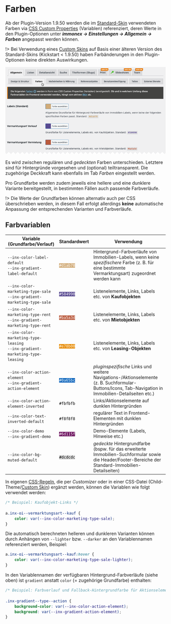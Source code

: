 # Farben

Ab der Plugin-Version 1.9.50 werden die im [Standard-Skin](/anpassung-erweiterung/standard-skin) verwendeten Farben via [CSS Custom Properties](https://wiki.selfhtml.org/wiki/CSS/Custom_properties_(CSS-Variablen)) (Variablen) referenziert, deren Werte in den Plugin-Optionen unter ***immonex → Einstellungen → Allgemein → Farben*** angepasst werden können.

!> Bei Verwendung eines [Custom Skins](skins?id=custom-skins) auf Basis einer älteren Version des Standard-Skins (Kickstart < 1.9.50) haben Farbänderungen in den Plugin-Optionen keine direkten Auswirkungen.

![Farben (Plugin-Optionen im WP-Backend)](../assets/scst-plugin-options-colors.png)

Es wird zwischen regulären und *gedeckten* Farben unterschieden. Letztere sind für Hintergründe vorgesehen und (optional) teiltransparent. Die zugehörige Deckkraft kann ebenfalls im Tab *Farben* eingestellt werden.

Pro Grundfarbe werden zudem jeweils eine hellere und eine dunklere Variante bereitgestellt, in bestimmten Fällen auch passende Farbverläufe.

!> Die Werte der Grundfarben können alternativ auch per CSS überschrieben werden, in diesem Fall erfolgt allerdings **keine** automatische Anpassung der entsprechenden Varianten und Farbverläufe.

## Farbvariablen

| Variable (Grundfarbe/Verlauf) | Standardwert | Verwendung |
| ----------------------------- | ------------ | ---------- |
| `--inx-color-label-default`<br>`--inx-gradient-label-default` | <code style="color:#fff; background-color:#d1ab78">#d1ab78</code> | Hintergrund-Farbverläufe von Immobilien-Labels, wenn keine *spezifischere* Farbe (z. B. für eine bestimmte Vermarktungsart) zugeordnet werden kann |
| `--inx-color-marketing-type-sale`<br>`--inx-gradient-marketing-type-sale` | <code style="color:#fff; background-color:#584990">#584990</code> | Listenelemente, Links, Labels etc. von **Kaufobjekten** |
| `--inx-color-marketing-type-rent`<br>`--inx-gradient-marketing-type-rent` | <code style="color:#fff; background-color:#ba5a3d">#ba5a3d</code> | Listenelemente, Links, Labels etc. von **Mietobjekten** |
| `--inx-color-marketing-type-leasing`<br>`--inx-gradient-marketing-type-leasing` | <code style="color:#fff; background-color:#e78b00">#e78b00</code> | Listenelemente, Links, Labels etc. von **Leasing-Objekten** |
| `--inx-color-action-element`<br>`--inx-gradient-action-element` | <code style="color:#fff; background-color:#0a65bc">#0a65bc</code> | *pluginspezifische* Links und weitere Navigations-/Aktionselemente (z. B. Suchformular-Buttons/Icons, Tab-Navigation in Immobilien-Detailseiten etc.) |
| `--inx-color-action-element-inverted` | <code style="color:#000; background-color:#fbfbfb">#fbfbfb</code> | Links/Aktionselemente auf dunklen Hintergründen |
| `--inx-color-text-inverted-default` | <code style="color:#000; background-color:#f8f8f8">#f8f8f8</code> | regulärer Text in Frontend-Elementen mit dunklen Hintergründen |
| `--inx-color-demo`<br>`--inx-gradient-demo` |<code style="color:#fff; background-color:#6d115f">#6d115f</code> | Demo-Elemente (Labels, Hinweise etc.) |
| `--inx-color-bg-muted-default` | <code style="color:#000; background-color:#dcdcdc">#dcdcdc</code> | *gedeckte* Hintergrundfarbe (bspw. für das erweiterte Immobilien-Suchformular sowie die Header/Footer-Bereiche der Standard-Immobilien-Detailseiten) |

In eigenen [CSS-Regeln](css), die per *Customizer* oder in einer CSS-Datei (Child-Theme/[Custom Skin](skins?id=custom-skins)) ergänzt werden, können die Variablen wie folgt verwendet werden:

```css
/* Beispiel: Kaufobjekt-Links */

a.inx-oi--vermarktungsart--kauf {
	color: var(--inx-color-marketing-type-sale);
}
```

Die automatisch berechneten helleren und dunkleren Varianten können durch Anhängen von `--lighter` bzw. `--darker` an den Variablennamen referenziert werden, Beispiel:

```css
a.inx-oi--vermarktungsart--kauf:hover {
	color: var(--inx-color-marketing-type-sale-lighter);
}
```

In den Variablennamen der verfügbaren Hintergrund-Farbverläufe (siehe oben) ist `gradient` anstatt `color` (= zugehörige Grundfarbe) enthalten:

```css
/* Beispiel: Farbverlauf und Fallback-Hintergrundfarbe für Aktionselemente */

.inx-gradient--type--action {
	background-color: var(--inx-color-action-element);
	background: var(--inx-gradient-action-element);
}
```